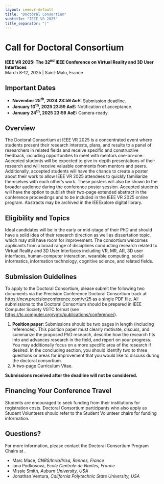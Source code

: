 ```yaml
---
layout: ieeevr-default
title: "Doctoral Consortium"
subtitle: "IEEE VR 2025"
title_separator: "|"
---
```

<script type="text/javascript">
    $(document).ready(function(){
		var email = ""; 
		var domain = "ieeevr.org"; 

		email = "doctoralconsortium2025"; 
        	
		$(".doctoralconsortium").html("<span class='text-nowrap'><a href=javascript:location='" + "mail" + "to:" + email + "@" + domain + "'><i class='fas fa-fw fa-envelope-square emailIcon' style=''></i><i class='emailText'>" + email + "@" + domain + "</a></i></span>"); 

        $(".doctoralconsortiumSm").html("<span class='text-nowrap'><a href=javascript:location='" + "mail" + "to:" + email + "@" + domain + "'><i class='fas fa-fw fa-envelope-square emailIconSm' style=''></i><i class='emailTextSm'>" + email + "@" + domain + "</a></i></span>");    
	});
</script>
<div>
    <h1 id="cfp-doctoral-cosortium">Call for Doctoral Consortium<div class="floatRight"><span class="doctoralconsortiumSm"></span></div></h1>
    <p>
        <strong style="color: black">IEEE VR 2025: The 32<sup>nd</sup> IEEE Conference on Virtual Reality and 3D User Interfaces</strong><br />
            March 8-12, 2025 | Saint-Malo, France
    </p>
    <h2 id="important-dates"> Important Dates </h2>
    <ul>
        <li><b>November 25<sup>th</sup>, 2024 23:59 AoE:</b> Submission deadline.</li>
        <li><b>January 10<sup>th</sup>, 2025 23:59 AoE:</b> Notification of acceptance.</li>
        <li><b>January 24<sup>th</sup>, 2025 23:59 AoE:</b> Camera-ready.</li>
    </ul>
    <h2 id="Overview">Overview</h2>
    <p>
        The Doctoral Consortium at IEEE VR 2025 is a concentrated event where students present their research interests, plans, and results to a panel of researchers in related fields and receive specific and constructive feedback, including opportunities to meet with mentors one-on-one. Accepted students will be expected to give in-depth presentations of their research and will receive valuable comments from mentors and peers. Additionally, accepted students will have the chance to create a poster about their work to allow IEEE VR 2025 attendees to quickly familiarize themselves with each other’s work. These posters will also be shown to the broader audience during the conference poster session. Accepted students will have the option to publish their two-page extended abstract in the conference proceedings and to be included in the IEEE VR 2025 online program. Abstracts may be archived in the IEEExplore digital library.
    </p>
    <h2 id="Eligibility-and-topics">Eligibility and Topics</h2>
    <p>
        Ideal candidates will be in the early or mid-stage of their PhD and should have a solid idea of their research direction as well as dissertation topic, which may still have room for improvement. The consortium welcomes applicants from a broad range of disciplines conducting research related to Virtual Reality and 3D User Interfaces including VR, MR, AR, 3D user interfaces, human-computer interaction, wearable computing, social informatics, information technology, cognitive science, and related fields.
    </p>
    <h2 id="submission-guidelines">Submission Guidelines</h2>
    <p>
        To apply to the Doctoral Consortium, please submit the following two documents via the Precision Conference Doctoral Consortium track at <a href="https://new.precisionconference.com/vr25" target="_blank">https://new.precisionconference.com/vr25</a> as a single PDF file. All submissions to the Doctoral Consortium should be prepared in IEEE Computer Society VGTC format (see <a href="https://tc.computer.org/vgtc/publications/conference/">https://tc.computer.org/vgtc/publications/conference/</a>).       
        <ol>
            <li><strong style="color: black">Position paper</strong>: Submissions should be two pages in length (including references). This position paper must clearly motivate, discuss, and summarize the proposed PhD research, describe how the research fits into and advances research in the field, and report on your progress. You may additionally focus on a more specific area of the research if desired. In the concluding section, you should identify two to three questions or areas for improvement that you would like to discuss during the doctoral consortium.</li>
            <li>A two-page Curriculum Vitae.</li>
        </ol>
        <div class="notice--info">
            <b class="notice--text">Submissions received after the deadline will not be considered.</b>
        </div>
    </p>
    <h2 id="financing">Financing Your Conference Travel</h2>
    <p>
       Students are encouraged to seek funding from their institutions for registration costs. Doctoral Consortium participants who also apply as Student Volunteers should refer to the Student Volunteer chairs for funding information.
    </p>
    <h2 id="contact">Questions?</h2>
    <p style="text-align: left;">
        For more information, please contact the Doctoral Consortium Program Chairs at <span class="doctoralconsortiumSm"></span>.
        <ul>
            <li><span class="bold">Marc Macé</span>, <i>CNRS/Inria/Irisa, Rennes, France</i></li>
            <li><span class="bold">Iana Podkosova</span>, <i>Ecole Centrale de Nantes, France</i></li>
            <li><span class="bold">Missie Smith</span>, <i>Auburn University, USA</i></li>
            <li><span class="bold">Jonathan Ventura</span>, <i>California Polytechnic State University, USA</i></li>
        </ul>
    </p>
</div>
